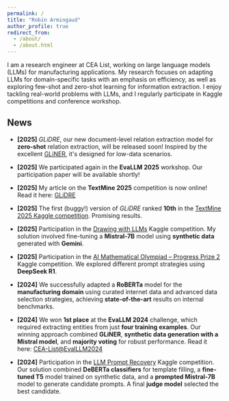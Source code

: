 ```yaml
---
permalink: /
title: "Robin Armingaud"
author_profile: true
redirect_from: 
  - /about/
  - /about.html
---
```


I am a research engineer at CEA List, working on large language models (LLMs) for manufacturing applications. My research focuses on adapting LLMs for domain-specific tasks with an emphasis on efficiency, as well as exploring few-shot and zero-shot learning for information extraction. I enjoy tackling real-world problems with LLMs, and I regularly participate in Kaggle competitions and conference workshop.

## News

- **[2025]** *GLiDRE*, our new document-level relation extraction model for **zero-shot** relation extraction, will be released soon! Inspired by the excellent [GLiNER](https://github.com/urchade/GLiNER), it's designed for low-data scenarios.

- **[2025]** We participated again in the **EvaLLM 2025** workshop. Our participation paper will be available shortly!

- **[2025]** My article on the **TextMine 2025** competition is now online! Read it here: [GLiDRE](https://hal.science/hal-04918406v1/file/GLIDRE_version_longue%20%282%29.pdf)

- **[2025]** The first (buggy!) version of *GLiDRE* ranked **10th** in the [TextMine 2025 Kaggle competition](https://www.kaggle.com/c/defi-text-mine-2025/leaderboard). Promising results.

- **[2025]** Participation in the [Drawing with LLMs](https://www.kaggle.com/competitions/drawing-with-llms) Kaggle competition. My solution involved fine-tuning a **Mistral-7B** model using **synthetic data** generated with **Gemini**.

- **[2025]** Participation in the [AI Mathematical Olympiad – Progress Prize 2](https://www.kaggle.com/competitions/ai-mathematical-olympiad-progress-prize-2) Kaggle competition. We explored different prompt strategies using **DeepSeek R1**.

- **[2024]** We successfully adapted a **RoBERTa** model for the **manufacturing domain** using curated internet data and advanced data selection strategies, achieving **state-of-the-art** results on internal benchmarks.

- **[2024]** We won **1st place** at the **EvaLLM 2024** challenge, which required extracting entities from just **four training examples**. Our winning approach combined **GLiNER**, **synthetic data generation with a Mistral model**, and **majority voting** for robust performance. Read it here: [CEA-List@EvalLLM2024](https://hal.science/hal-04678063v1/document)

- **[2024]** Participation in the [LLM Prompt Recovery](https://www.kaggle.com/competitions/llm-prompt-recovery) Kaggle competition. Our solution combined **DeBERTa classifiers** for template filling, a **fine-tuned T5** model trained on synthetic data, and a **prompted Mistral-7B** model to generate candidate prompts. A final **judge model** selected the best candidate.
